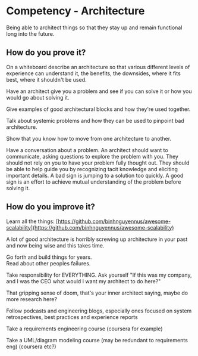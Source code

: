 # Competency - Architecture

Being able to architect things so that they stay up and remain functional long into the future.

## How do you prove it?

On a whiteboard describe an architecture so that various different levels of experience can understand it, the benefits, the downsides, where it fits best, where it shouldn't be used.

Have an architect give you a problem and see if you can solve it or how you would go about solving it.

Give examples of good architectural blocks and how they're used together.

Talk about systemic problems and how they can be used to pinpoint bad architecture.

Show that you know how to move from one architecture to another. 

Have a conversation about a problem. An architect should want to communicate, asking questions to explore the problem with you. They should not rely on you to have your problem fully thought out. They should be able to help guide you by recognizing tacit knowledge and eliciting important details. A bad sign is jumping to a solution too quickly. A good sign is an effort to achieve mutual understanding of the problem before solving it.

## How do you improve it?

Learn all the things: [https://github.com/binhnguyennus/awesome-scalability](https://github.com/binhnguyennus/awesome-scalability)

A lot of good architecture is horribly screwing up architecture in your past and now being wise and this takes time. 

Go forth and build things for years.  Read about other peoples failures.

Take responsibility for EVERYTHING.  Ask yourself "If this was my company, and I was the CEO what would I want my architect to do here?"  

That gripping sense of doom, that's your inner architect saying, maybe do more research here?

Follow podcasts and engineering blogs, especially ones focused on system retrospectives, best practices and experience reports

Take a requirements engineering course (coursera for example)

Take a UML/diagram modeling course (may be redundant to requirements eng) (coursera etc?)

